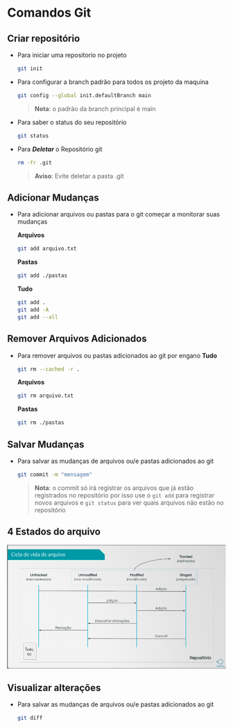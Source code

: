 # Comandos Git
## Criar repositório
- Para iniciar uma repositorio no projeto

    ```bash
    git init
    ```

- Para configurar a branch padrão para todos os projeto da maquina

    ```bash
    git config --global init.defaultBranch main
    ```
    > **Nota**: o padrão da branch principal é main 

- Para saber o status do seu repositório

    ```bash
    git status
    ```
- Para ***Deletar*** o Repositório git
    
    ```bash
    rm -fr .git
    ```
    > **Aviso**: Evite deletar a pasta .git
## Adicionar Mudanças
- Para adicionar arquivos ou pastas para o git começar a monitorar suas mudanças
    
    **Arquivos**
    ```bash
    git add arquivo.txt
    ```
    **Pastas**
    ```bash
    git add ./pastas
    ```
    **Tudo**
    ```bash
    git add .
    git add -A
    git add --all
    ```
## Remover Arquivos Adicionados
- Para remover arquivos ou pastas adicionados ao git por engano
    **Tudo**
    ```bash
    git rm --cached -r .
    ```
    **Arquivos**
    ```bash
    git rm arquivo.txt
    ```
    **Pastas**
    ```bash
    git rm ./pastas
    ```
## Salvar Mudanças
- Para salvar as mudanças de arquivos ou/e pastas adicionados ao git
    ```bash
    git commit -m "mensagem"
    ```
    > **Nota**: o commit só irá registrar os arquivos que já estão registrados no repositório por isso use o `git add` para registrar novos arquivos e `git status` para ver quais arquivos não estão no repositório
## 4 Estados do arquivo
![Alt text](image.png)

## Visualizar alterações
- Para salvar as mudanças de arquivos ou/e pastas adicionados ao git

    ```bash
    git diff
    ```